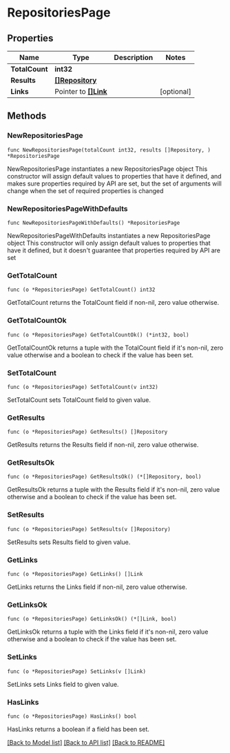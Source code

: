 # RepositoriesPage

## Properties

Name | Type | Description | Notes
------------ | ------------- | ------------- | -------------
**TotalCount** | **int32** |  | 
**Results** | [**[]Repository**](Repository.md) |  | 
**Links** | Pointer to [**[]Link**](Link.md) |  | [optional] 

## Methods

### NewRepositoriesPage

`func NewRepositoriesPage(totalCount int32, results []Repository, ) *RepositoriesPage`

NewRepositoriesPage instantiates a new RepositoriesPage object
This constructor will assign default values to properties that have it defined,
and makes sure properties required by API are set, but the set of arguments
will change when the set of required properties is changed

### NewRepositoriesPageWithDefaults

`func NewRepositoriesPageWithDefaults() *RepositoriesPage`

NewRepositoriesPageWithDefaults instantiates a new RepositoriesPage object
This constructor will only assign default values to properties that have it defined,
but it doesn't guarantee that properties required by API are set

### GetTotalCount

`func (o *RepositoriesPage) GetTotalCount() int32`

GetTotalCount returns the TotalCount field if non-nil, zero value otherwise.

### GetTotalCountOk

`func (o *RepositoriesPage) GetTotalCountOk() (*int32, bool)`

GetTotalCountOk returns a tuple with the TotalCount field if it's non-nil, zero value otherwise
and a boolean to check if the value has been set.

### SetTotalCount

`func (o *RepositoriesPage) SetTotalCount(v int32)`

SetTotalCount sets TotalCount field to given value.


### GetResults

`func (o *RepositoriesPage) GetResults() []Repository`

GetResults returns the Results field if non-nil, zero value otherwise.

### GetResultsOk

`func (o *RepositoriesPage) GetResultsOk() (*[]Repository, bool)`

GetResultsOk returns a tuple with the Results field if it's non-nil, zero value otherwise
and a boolean to check if the value has been set.

### SetResults

`func (o *RepositoriesPage) SetResults(v []Repository)`

SetResults sets Results field to given value.


### GetLinks

`func (o *RepositoriesPage) GetLinks() []Link`

GetLinks returns the Links field if non-nil, zero value otherwise.

### GetLinksOk

`func (o *RepositoriesPage) GetLinksOk() (*[]Link, bool)`

GetLinksOk returns a tuple with the Links field if it's non-nil, zero value otherwise
and a boolean to check if the value has been set.

### SetLinks

`func (o *RepositoriesPage) SetLinks(v []Link)`

SetLinks sets Links field to given value.

### HasLinks

`func (o *RepositoriesPage) HasLinks() bool`

HasLinks returns a boolean if a field has been set.


[[Back to Model list]](../README.md#documentation-for-models) [[Back to API list]](../README.md#documentation-for-api-endpoints) [[Back to README]](../README.md)


